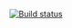 [![Build status](https://ci.appveyor.com/api/projects/status/nlhmao60olcmwipx/branch/main?svg=true)](https://ci.appveyor.com/project/tolik2269/5-paternsz1/branch/main)